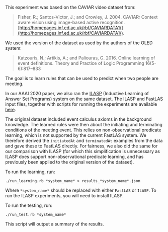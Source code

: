 This experiment was based on the CAVIAR video dataset from:

> Fisher, R.; Santos-Victor, J.; and Crowley, J. 2004. CAVIAR: Context
> aware vision using image-based active recognition.
> [http://homepages.inf.ed.ac.uk/rbf/CAVIARDATA1/](http://homepages.inf.ed.ac.uk/rbf/CAVIARDATA1/).

We used the version of the dataset as used by the authors of the
OLED system:

> Katzouris, N.; Artikis, A.; and Paliouras, G. 2016. Online learning of
> event definitions. Theory and Practice of Logic Programming
> 16(5-6):817–833

The goal is to learn rules that can be used to predict when two people are meeting.

In our AAAI 2020 paper, we also ran the [ILASP](http://www.ilasp.com/)
(Inductive Learning of Answer Set Programs) system on the same dataset.
The ILASP and FastLAS input files, together with scripts for running the
experiments are available
[here](https://github.com/spike-imperial/FastLAS/tree/master/data/CAVIAR).

The original dataset included event calculus axioms in the background
knowledge. The learned rules were then about the initiating and
terminating conditions of the meeting event. This relies on
non-observational predicate learning, which is not supported by the
current FastLAS system. We therefore derived the `initiatedAt` and
`terminatedAt` examples from the data and gave these to FastLAS
directly. For fairness, we also did the same for our comparison with
ILASP (for which this simplification is unnecessary as ILASP does
support non-observational predicate learning, and has previously been
applied to the original version of the dataset).



To run the learning, run:

```
./run_learning.rb *system_name* > results_*system_name*.json
```

Where `*system_name*` should be replaced with either `FastLAS` or
`ILASP`. To run the ILASP experiments, you will need to install ILASP.

To run the testing, run:

```
./run_test.rb *system_name*
```

This script will output a summary of the results.
